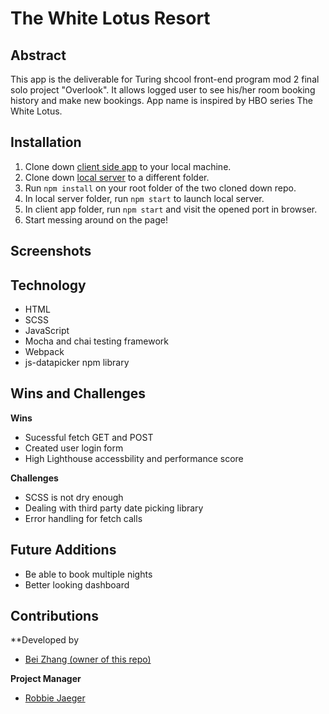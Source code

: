 # The White Lotus Resort

## Abstract
This app is the deliverable for Turing shcool front-end program mod 2 final solo project "Overlook". It allows logged user to see his/her room booking history and make new bookings. App name is inspired by HBO series The White Lotus.

## Installation

1. Clone down [client side app](https://github.com/lokiandfengshui/white-lotus) to your local machine.
2. Clone down [local server](https://github.com/turingschool-examples/webpack-starter-kit) to a different folder.
3. Run `npm install` on your root folder of the two cloned down repo.
4. In local server folder, run `npm start` to launch local server.
5. In client app folder, run `npm start` and visit the opened port in browser.
6. Start messing around on the page!

## Screenshots



## Technology
- HTML
- SCSS
- JavaScript
- Mocha and chai testing framework
- Webpack
- js-datapicker npm library

## Wins and Challenges

**Wins**

- Sucessful fetch GET and POST
- Created user login form
- High Lighthouse accessbility and performance score

**Challenges**

- SCSS is not dry enough
- Dealing with third party date picking library
- Error handling for fetch calls

## Future Additions

- Be able to book multiple nights
- Better looking dashboard


## Contributions

**Developed by

- [Bei Zhang (owner of this repo)](https://github.com/lokiandfengshui)

**Project Manager**

- [Robbie Jaeger](https://github.com/robbiejaeger)
